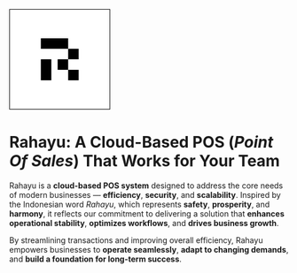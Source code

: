 <style>
  #brand {
    width: 180px;
    height: 180px;
    border: 1px solid black;
  }
</style>

<img src="./BRAND.jpg" id="brand" />

# Rahayu: A Cloud-Based POS (_Point Of Sales_) That Works for Your Team

Rahayu is a **cloud-based POS system** designed to address the core needs of modern businesses — **efficiency**, **security**, and **scalability**. Inspired by the Indonesian word _Rahayu_, which represents **safety**, **prosperity**, and **harmony**, it reflects our commitment to delivering a solution that **enhances operational stability**, **optimizes workflows**, and **drives business growth**.

By streamlining transactions and improving overall efficiency, Rahayu empowers businesses to **operate seamlessly**, **adapt to changing demands**, and **build a foundation for long-term success**.
